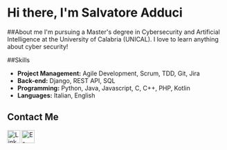 # Hi there, I'm Salvatore Adduci

##About me
I'm pursuing a Master's degree in Cybersecurity and Artificial Intelligence at the University of Calabria (UNICAL).
I love to learn anything about cyber security!

##Skills
- **Project Management:** Agile Development, Scrum, TDD, Git, Jira
- **Back-end:** Django, REST API, SQL
- **Programming:** Python, Java, Javascript, C, C++, PHP, Kotlin
- **Languages:** Italian, English

## Contact Me
<a href="https://www.linkedin.com/in/salvatoreadduci/" target="_blank">
  <img align="left" alt="Linkedin" width="30px" src="https://img.icons8.com/color/48/000000/linkedin.png"/>
</a>
<a href="mailto:salvadduci@gmail.com" target="_blank">
  <img align="left" alt="E-mail" width="30px" src="https://img.icons8.com/color/48/000000/email.png" />
</a>
